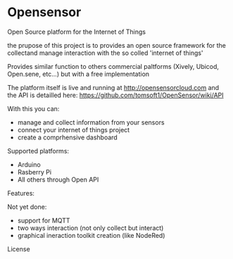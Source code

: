 Opensensor
========================

Open Source platform for the Internet of Things

the prupose of this project is to provides an open source framework for the collectand manage interaction with the so colled 'internet of things'

Provides similar function to others commercial paltforms (Xively, Ubicod, Open.sene, etc...) but with a free implementation

The platform itself is live and running at http://opensensorcloud.com 
and the API is detailled here: https://github.com/tomsoft1/OpenSensor/wiki/API

With this you can:
* manage and collect information from your sensors
* connect your internet of things project
* create a comprhensive dashboard

Supported platforms:
* Arduino
* Rasberry Pi
* All others through Open API

Features:

Not yet done:
* support for MQTT
* two ways interaction (not only collect but interact)
* graphical ineraction toolkit creation (like NodeRed)

License

